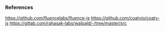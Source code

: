 
### References
https://github.com/fluencelabs/fluence-js
https://github.com/coatyio/coaty-js
https://gitlab.com/rahasak-labs/walpald/-/tree/master/src